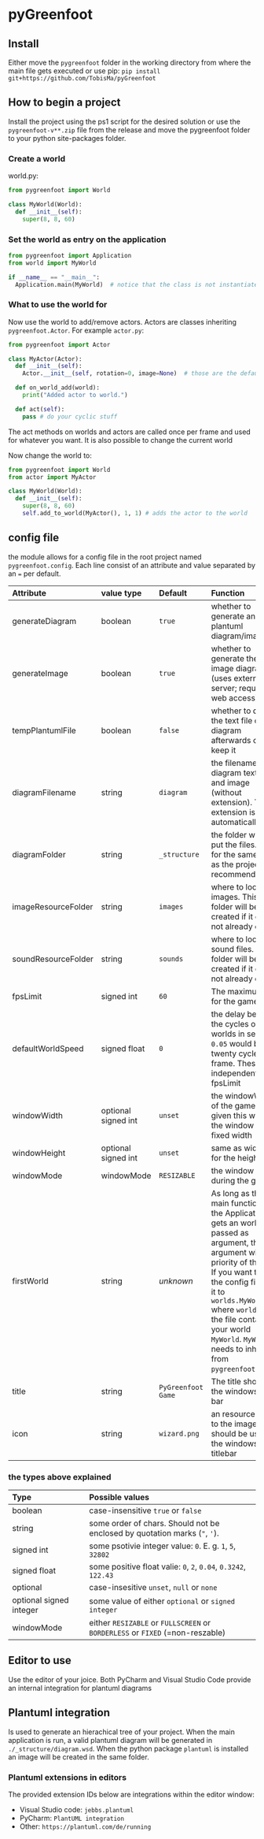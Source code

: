 # pyGreenfoot

## Install
Either move the `pygreenfoot` folder in the working directory from where the main file gets executed
or use pip: `pip install git+https://github.com/TobisMa/pyGreenfoot`

## How to begin a project
Install the project using the ps1 script for the desired solution or use the `pygreenfoot-v**.zip` file from the release and move the pygreenfoot folder to your python site-packages folder.

### Create a world
world.py:
```py
from pygreenfoot import World

class MyWorld(World):
  def __init__(self):
    super(8, 8, 60)
```

### Set the world as entry on the application
```py
from pygreenfoot import Application
from world import MyWorld

if __name__ == "__main__":
  Application.main(MyWorld)  # notice that the class is not instantiated
```

### What to use the world for
Now use the world to add/remove actors. Actors are classes inheriting `pygreenfoot.Actor`. 
For example `actor.py`:
```py
from pygreenfoot import Actor

class MyActor(Actor):
  def __init__(self):
    Actor.__init__(self, rotation=0, image=None)  # those are the default values

  def on_world_add(world):
    print("Added actor to world.")

  def act(self):
    pass # do your cyclic stuff
```
The act methods on worlds and actors are called once per frame and used for whatever you want.
It is also possible to change the current world

Now change the world to:
```py
from pygreenfoot import World
from actor import MyActor

class MyWorld(World):
  def __init__(self):
    super(8, 8, 60)
    self.add_to_world(MyActor(), 1, 1) # adds the actor to the world
```

## config file
the module allows for a config file in the root project named `pygreenfoot.config`.
Each line consist of an attribute and value separated by an `=` per default.

| Attribute | value type | Default | Function | 
| :-- | :--- | :-- | :--- |
| generateDiagram | boolean | `true` | whether to generate an plantuml diagram/image |
| generateImage | boolean | `true` | whether to generate the image diagram (uses external server; requires web access) |
| tempPlantumlFile | boolean | `false` | whether to delete the text file of the diagram afterwards or to keep it| 
| diagramFilename | string | `diagram` | the filename of the diagram text file and image (without extension). The extension is added automatically |
| diagramFolder | string | `_structure` | the folder where to put the files. Use `.` for the same folder as the project (not recommended) |
| imageResourceFolder | string | `images` | where to look for images. This folder will be created if it does not already exist |
| soundResourceFolder | string | `sounds` | where to look for sound files. This folder will be created if it does not already exist |
| fpsLimit | signed int | `60` | The maximum fps for the game |
| defaultWorldSpeed | signed float | `0` | the delay between the cycles of the worlds in seconds. `0.05` would be twenty cycles per frame. These are independent of the fpsLimit |
| windowWidth | optional signed int | `unset` | the windowWidth of the game. If given this will set the window to a fixed width |
| windowHeight | optional signed int | `unset` | same as width, but for the height |
| windowMode | windowMode | `RESIZABLE` | the window mode during the game |
| firstWorld | string | _unknown_ | As long as the main function from the Application gets an world passed as argument, this argument will have priority of this file. If you want to use the config file set it to `worlds.MyWorld` where `worlds` is the file containing your world `MyWorld`. `MyWorld` needs to inherit from `pygreenfoot.World`. |
| title | string | `PyGreenfoot Game` | The title shown in the windows title bar |
| icon | string | `wizard.png` | an resource path to the image which should be used in the windows titlebar |

### the types above explained 
| Type | Possible values |
| :--- | :--- |
| boolean | case-insensitive `true` or `false` |
| string | some order of chars. Should not be enclosed by quotation marks (`"`, `'`). |
| signed int | some psotivie integer value: `0`. E. g. `1`, `5`, `32802` |
| signed float | some positive float valie: `0`, `2`, `0.04`, `0.3242`, `122.43` |
| optional | case-insesitive `unset`, `null` or `none` |
| optional signed integer | some value of either `optional` or `signed integer` |
| windowMode | either `RESIZABLE` or `FULLSCREEN` or `BORDERLESS` or `FIXED` (=non-reszable) |


## Editor to use
Use the editor of your joice. Both PyCharm and Visual Studio Code provide an internal integration for plantuml diagrams

## Plantuml integration
Is used to generate an hierachical tree of your project.
When the main application is run, a valid plantuml diagram will be generated in `./_structure/diagram.wsd`. When the python package `plantuml` is installed an image will be created in the same folder. 

### Plantuml extensions in editors
The provided extension IDs below are integrations within the editor window:  
- Visual Studio code: `jebbs.plantuml`  
- PyCharm: `PlantUML integration`
- Other: `https://plantuml.com/de/running`
